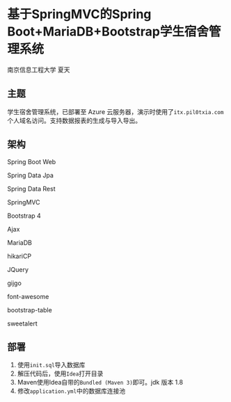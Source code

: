 # 基于SpringMVC的Spring Boot+MariaDB+Bootstrap学生宿舍管理系统

南京信息工程大学 夏天

## 主题

学生宿舍管理系统，已部署至 Azure 云服务器，演示时使用了`itx.pil0txia.com`个人域名访问。支持数据报表的生成与导入导出。

## 架构

Spring Boot Web

Spring Data Jpa

Spring Data Rest

SpringMVC

Bootstrap 4

Ajax

MariaDB

hikariCP

JQuery

gijgo

font-awesome

bootstrap-table

sweetalert

## 部署

1. 使用`init.sql`导入数据库
2. 解压代码后，使用`Idea`打开目录
3. Maven使用Idea自带的`Bundled (Maven 3)`即可。jdk 版本 1.8
4. 修改`application.yml`中的数据库连接池